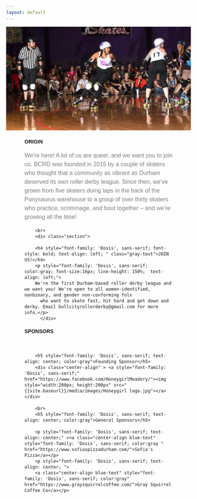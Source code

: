 ```yaml
---
layout: default
---
```


<!-- Hero photo -->
<div class="col m12 center-align">
<img class="center responsive-img" src="media/images/header.jpg">
</div>
<div class="container" style="padding-left:50px; padding-right:50px;">

<div class="section">


  <div class="col m12 left-align" >
        <div class="section">
        <h4 style="font-family: 'Dosis', sans-serif; font-style: bold; text-align: left; " class="gray-text">ORIGIN</h4>
        <p style="font-family: 'Dosis', sans-serif; color:gray; font-size:16px; line-height: 150%;  text-align: left; ">We're here! A lot of us are queer, and we want you to join us. BCRD was
        founded in 2015 by a couple of skaters who thought that a community as vibrant as Durham deserved its own roller derby league. Since then, we’ve grown from five skaters doing laps
        in the back of the Ponysaurus warehouse to a group of over thirty skaters who practice,
        scrimmage, and bout together – and we’re growing all the time!
        </p>
        </div>

        <br>
        <div class="section">

        <h4 style="font-family: 'Dosis', sans-serif; font-style: bold; text-align: left; " class="gray-text">JOIN US!</h4>
        <p style="font-family: 'Dosis', sans-serif; color:gray; font-size:16px; line-height: 150%;  text-align: left;">
        We're the first Durham-based roller derby league and we want you! We're open to all women-identified, nonbinary, and gender non-conforming folx
          who want to skate fast, hit hard and get down and derby. Email bullcityrollerderby@gmail.com for more info.</p>
          </div>
  </div>
  <div class="col m12 left-align" >
        <div class="section">
        <h4 style="font-family: 'Dosis', sans-serif; font-style: bold; text-align: left; " class="gray-text">SPONSORS</h4>
        <br>

        <h5 style="font-family: 'Dosis', sans-serif; text-align: center; color:gray">Founding Sponsor</h5>
        <div class="center-align" > <a style="font-family: 'Dosis', sans-serif;" href="https://www.facebook.com/HoneygirlMeadery/"><img style="width:200px; height:200px" src="{{site.baseurl}}/media/images/Honeygirl logo.jpg"></a></div>

        <br>
        <h5 style="font-family: 'Dosis', sans-serif; text-align: center; color:gray">General Sponsors</h5>

        <p style="font-family: 'Dosis', sans-serif; text-align: center;" ><a class="center-align blue-text" style="font-family: 'Dosis', sans-serif; color:gray " href="https://www.sofiaspizzadurham.com/">Sofia's Pizza</a></p>
        <p style="font-family: 'Dosis', sans-serif; text-align: center; ">
        <a class="center-align blue-text" style="font-family: 'Dosis', sans-serif; color:gray" href="https://www.graysquirrelcoffee.com/">Gray Squirrel Coffee Co</a></p>

  </div>
  </div>
